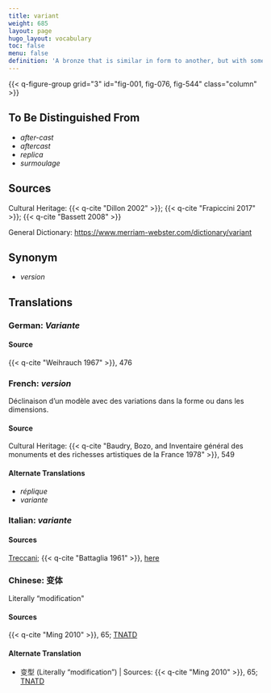 ```yaml
---
title: variant
weight: 685
layout: page
hugo_layout: vocabulary
toc: false
menu: false
definition: 'A bronze that is similar in form to another, but with some differences due to one having been cast from an altered or adapted wax model, or from an entirely new model. Artists can make variants of their own work, for example, by adjusting the positions of limbs between casts, or variants may be the result of others imitating the artist’s work.'
---
```


{{< q-figure-group grid="3" id="fig-001, fig-076, fig-544" class="column" >}}

## To Be Distinguished From

- *after-cast*
- *aftercast*
- *replica*
- *surmoulage*

## Sources

Cultural Heritage: {{< q-cite "Dillon 2002" >}}; {{< q-cite "Frapiccini 2017" >}}; {{< q-cite "Bassett 2008" >}}

General Dictionary: <https://www.merriam-webster.com/dictionary/variant>

## Synonym

- *version*

## Translations

<div class="accordion">

### **German**: *Variante*

#### Source

{{< q-cite "Weihrauch 1967" >}}, 476

### **French**: *version*

Déclinaison d’un modèle avec des variations dans la forme ou dans les dimensions.

#### Source

Cultural Heritage: {{< q-cite "Baudry, Bozo, and Inventaire général des monuments et des richesses artistiques de la France 1978" >}}, 549

#### Alternate Translations

- *réplique*
- *variante*

### **Italian**: *variante*

#### Sources

[Treccani](http://www.treccani.it/vocabolario/variante1/); {{< q-cite "Battaglia 1961" >}}, [here](http://www.gdli.it/pdf_viewer/Scripts/pdf.js/web/viewer.asp?file=/PDF/GDLI21/GDLI_21_ocr_680.pdf&parola=variante)

### **Chinese**: 变体

Literally “modification"

#### Sources

{{< q-cite "Ming 2010" >}}, 65; [TNATD](https://terms.naer.edu.tw/detail/1092446/?index=4)

#### Alternate Translation

- 变型 (Literally “modification”) | Sources: {{< q-cite "Ming 2010" >}}, 65; [TNATD](https://terms.naer.edu.tw/detail/2795748/?index=10)

</div>
